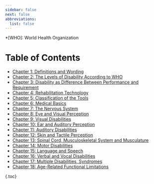 ```yaml
---
sidebar: false
next: false
abbreviations:
  list: false
---
```


<!-- prettier-ignore -->
*[WHO]: World Health Organization

# Table of Contents

- [Chapter 1: Definitions and Wording](chapter1.md)
- [Chapter 2: The Levels of Disability According to WHO](chapter2.md)
- [Chapter 3: Disability as Difference Between Performance and Requirement](chapter3.md)
- [Chapter 4: Rehabilitation Technology](chapter4.md)
- [Chapter 5: Classification of the Tools](chapter5.md)
- [Chapter 6: Medical Basics](chapter6.md)
- [Chapter 7: The Nervous System](chapter7.md)
- [Chapter 8: Eye and Visual Perception](chapter8.md)
- [Chapter 9: Visual Disabilities](chapter9.md)
- [Chapter 10: Ear and Auditory Perception](chapter10.md)
- [Chapter 11: Auditory Disabilities](chapter11.md)
- [Chapter 12: Skin and Tactile Perception](chapter12.md)
- [Chapter 13: Spinal Cord, Musculoskeletal System and Musculature](chapter13.md)
- [Chapter 14: Motor Disabilities](chapter14.md)
- [Chapter 15: Language and Speech](chapter15.md)
- [Chapter 16: Verbal and Vocal Disabilities](chapter16.md)
- [Chapter 17: Multiple Disabilities, Syndromes](chapter17.md)
- [Chapter 18: Age-Related Functional Limitations](chapter18.md)

{.toc}
